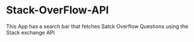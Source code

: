 # Stack-OverFlow-API
This App has a search bar that fetches Satck Overflow Questions using the Stack exchange API
